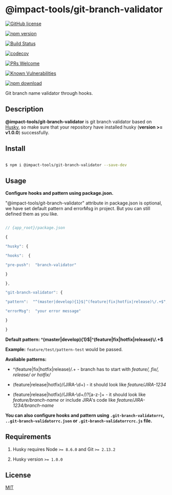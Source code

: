 
# @impact-tools/git-branch-validator

    

[![GitHub license](https://img.shields.io/badge/license-MIT-blue.svg)](https://github.com/labidiaymen/git-branch-validator/blob/master/LICENSE)

[![npm version](https://img.shields.io/npm/v/@impact-tools/git-branch-validator.svg?style=flat)](https://www.npmjs.com/package/@impact-tools/git-branch-validator)

[![Build Status](https://www.travis-ci.org/labidiaymen/@impact-tools/git-branch-validator.svg?branch=master)](https://www.travis-ci.org/labidiaymen/@impact-tools/git-branch-validator)

[![codecov](https://codecov.io/gh/labidiaymen/@impact-tools/git-branch-validator/branch/master/graph/badge.svg)](https://codecov.io/gh/labidiaymen/@impact-tools/git-branch-validator)

[![PRs Welcome](https://img.shields.io/badge/PRs-welcome-brightgreen.svg)](https://github.com/labidiaymen/git-branch-validator/pulls)

[![Known Vulnerabilities][snyk-image]][snyk-url]

[![npm download][download-image]][download-url]

  

[snyk-image]:  https://snyk.io/test/npm/@impact-tools/git-branch-validator/badge.svg?style=flat-square

[snyk-url]:  https://snyk.io/test/npm/@impact-tools/git-branch-validator

[download-image]:  https://img.shields.io/npm/dm/@impact-tools/git-branch-validator.svg?style=flat-square

[download-url]:  https://npmjs.org/package/@impact-tools/git-branch-validator

  

Git branch name validator through hooks.

  

## Description

  

**@impact-tools/git-branch-validator** is git branch validator based on [Husky](https://github.com/typicode/husky), so make sure that your repository have installed husky (**version >= v1.0.0**) successfully.

  

<!--

Description here.

-->

  

## Install

  

```bash

$ npm i @impact-tools/git-branch-validator --save-dev

```

  

## Usage

  

**Configure hooks and pattern using package.json.**

  

"@impact-tools/git-branch-validator" attribute in package.json is optional, we have set default pattern and errorMsg in project. But you can still defined them as you like.

  

```js

// {app_root}/package.json

{

"husky": {

"hooks":  {

"pre-push":  "branch-validator"

}

},

"git-branch-validator": {

"pattern":  "^(master|develop){1}$|^(feature|fix|hotfix|release)\/.+$",

"errorMsg":  "your error message"

}

}

```

  

**Default pattern: ^(master|develop){1}$|^(feature|fix|hotfix|release)\/.+$**

  

**Example:**  `feature/test/pattern-test` would be passed.

  

**Avaliable patterns:**

  

- ^(feature|fix|hotfix|release)\/.+ - branch has to start with _feature/, fix/, release/ or hotfix/_

  

* (feature|release|hotfix)\/(JIRA-\d+) - it should look like _feature/JIRA-1234_

  

- (feature|release|hotfix)\/(JIRA-\d+\/)?[a-z-]+ - it should look like _feature/branch-name_ or include JIRA's code like _feature/JIRA-1234/branch-name_

  

**You can also configure hooks and pattern using `.git-branch-validatorrc`, `..git-branch-validatorrc.json` or `.git-branch-validatorrcrc.js` file.**

  

## Requirements

  

1. Husky requires Node `>= 8.6.0` and Git `>= 2.13.2`

2. Husky version `>= 1.0.0`

  


## License

  

[MIT](LICENSE)
